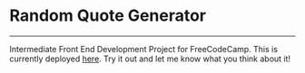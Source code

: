 # Random Quote Generator
----

Intermediate Front End Development Project for FreeCodeCamp.
This is currently deployed [here](https://codepen.io/rja907/full/yoMQog/).
Try it out and let me know what you think about it!
